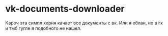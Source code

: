 # vk-documents-downloader
Кароч  эта симпл херня качает все документы с вк. Или я еблан, но в гх и тмб гугле я подобного не нашел.
